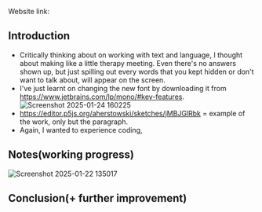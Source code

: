 Website link:

## Introduction

- Critically thinking about on working with text and language, I thought about making like a little therapy meeting. Even there's no answers shown up, but just spilling out every words that you kept hidden or don't want to talk about, will appear on the screen.
- I've just learnt on changing the new font by downloading it from https://www.jetbrains.com/lp/mono/#key-features.
![Screenshot 2025-01-24 160225](https://github.com/user-attachments/assets/9229c514-883e-4d1d-8dde-553b121dc65a)
- https://editor.p5js.org/aherstowski/sketches/jMBJGlRbk = example of the work, only but the paragraph.
- Again, I wanted to experience coding,


## Notes(working progress)
![Screenshot 2025-01-22 135017](https://github.com/user-attachments/assets/2c18e070-c3fe-41c5-ad07-c1da1fc17e14)




## Conclusion(+ further improvement)
